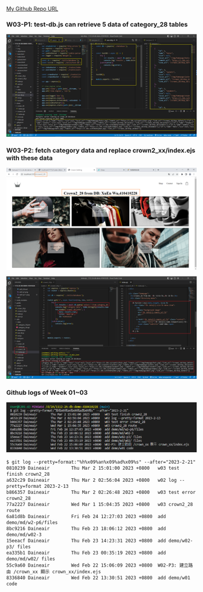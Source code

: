 [My Github Repo URL](https://github.com/Daineair/1112-2A-db-demo-410410228)

### W03-P1: test-db.js can retrieve 5 data of category_28 tables

![](w03-p1.png)

### W03-P2: fetch category data and replace crown2_xx/index.ejs with these data

![](w03-p2-1.png)

![](w03-p2-2.png)

### Github logs of Week 01~03

![](w03-logs.png)

```
$ git log --pretty=format:"%h%x09%an%x09%ad%x09%s" --after="2023-2-21"
0810239 Daineair        Thu Mar 2 15:01:00 2023 +0800   w03 test finish crown2_28
a632c29 Daineair        Thu Mar 2 02:56:04 2023 +0800   w02 log --pretty=format 2023-2-13
b866357 Daineair        Thu Mar 2 02:26:48 2023 +0800   w03 test error crown2_28
77a2227 Daineair        Wed Mar 1 15:04:35 2023 +0800   w03 crown2_28 route
6a81d8b Daineair        Fri Feb 24 12:27:03 2023 +0800  add demo/md/w2-p6/files
8bc9216 Daineair        Thu Feb 23 18:06:12 2023 +0800  add demo/md/w02-3
15eeacf Daineair        Thu Feb 23 14:23:31 2023 +0800  add demo/w02-p3/ files
ea335b1 Daineair        Thu Feb 23 00:35:19 2023 +0800  add demo/md/w02/ files
55c9a60 Daineair        Wed Feb 22 15:06:09 2023 +0800  W02-P3: 建立路由 /crown_xx 顯示 crown_xx/index.ejs
8336840 Daineair        Wed Feb 22 13:30:51 2023 +0800  add demo/w01 code

```
